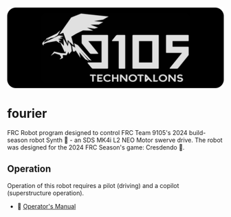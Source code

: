 ![Banner](/docs/imgs/logo.png)

# fourier
FRC Robot program designed to control FRC Team 9105's 2024 build-season robot Synth 🎸 - an SDS MK4i L2 NEO Motor swerve drive. The robot was designed for the 2024 FRC Season's game: Cresdendo 🥏.

## Operation
Operation of this robot requires a pilot (driving) and a copilot (superstructure operation).

- 📘 [Operator's Manual](/docs/manual/INTRODUCTION.md)
